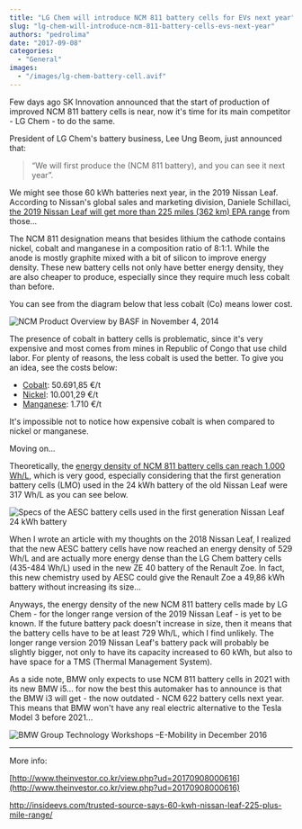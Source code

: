 ```yaml
---
title: "LG Chem will introduce NCM 811 battery cells for EVs next year"
slug: "lg-chem-will-introduce-ncm-811-battery-cells-evs-next-year"
authors: "pedrolima"
date: "2017-09-08"
categories:
  - "General"
images:
  - "/images/lg-chem-battery-cell.avif"
---
```


Few days ago SK Innovation announced that the start of production of improved NCM 811 battery cells is near, now it's time for its main competitor - LG Chem - to do the same.

President of LG Chem's battery business, Lee Ung Beom, just announced that:

> “We will first produce the (NCM 811 battery), and you can see it next year”.

We might see those 60 kWh batteries next year, in the 2019 Nissan Leaf. According to Nissan's global sales and marketing division, Daniele Schillaci, [the 2019 Nissan Leaf will get more than 225 miles (362 km) EPA range](http://insideevs.com/trusted-source-says-60-kwh-nissan-leaf-225-plus-mile-range/) from those...

The NCM 811 designation means that besides lithium the cathode contains nickel, cobalt and manganese in a composition ratio of 8:1:1. While the anode is mostly graphite mixed with a bit of silicon to improve energy density. These new battery cells not only have better energy density, they are also cheaper to produce, especially since they require much less cobalt than before.

You can see from the diagram below that less cobalt (Co) means lower cost.

![NCM Product Overview by BASF in November 4, 2014](images/ncm-product-overview-by-basf-in-november-4-2014.avif)

The presence of cobalt in battery cells is problematic, since it's very expensive and most comes from mines in Republic of Congo that use child labor. For plenty of reasons, the less cobalt is used the better. To give you an idea, see the costs below:

- [Cobalt](http://www.infomine.com/investment/metal-prices/cobalt/): 50.691,85 €/t
- [Nickel](http://www.infomine.com/investment/metal-prices/nickel/): 10.001,29 €/t
- [Manganese](http://www.infomine.com/investment/metal-prices/manganese/): 1.710 €/t

It's impossible not to notice how expensive cobalt is when compared to nickel or manganese.

Moving on...

Theoretically, the [energy density of NCM 811 battery cells can reach 1.000 Wh/L](https://www.ict.fraunhofer.de/content/dam/ict/de/documents/medien/ae/Infoflyer_Systeme_der_n%C3%A4chsten_Generation.pdf), which is very good, especially considering that the first generation battery cells (LMO) used in the 24 kWh battery of the old Nissan Leaf were 317 Wh/L as you can see below.

![Specs of the AESC battery cells used in the first generation Nissan Leaf 24 kWh battery](images/specs-of-the-aesc-battery-cells-used-in-the-first-generation-nissan-leaf-24-kwh-battery.avif)

When I wrote an article with my thoughts on the 2018 Nissan Leaf, I realized that the new AESC battery cells have now reached an energy density of 529 Wh/L and are actually more energy dense than the LG Chem battery cells (435-484 Wh/L) used in the new ZE 40 battery of the Renault Zoe. In fact, this new chemistry used by AESC could give the Renault Zoe a 49,86 kWh battery without increasing its size...

Anyways, the energy density of the new NCM 811 battery cells made by LG Chem - for the longer range version of the 2019 Nissan Leaf - is yet to be known. If the future battery pack doesn't increase in size, then it means that the battery cells have to be at least 729 Wh/L, which I find unlikely. The longer range version 2019 Nissan Leaf's battery pack will probably be slightly bigger, not only to have its capacity increased to 60 kWh, but also to have space for a TMS (Thermal Management System).

As a side note, BMW only expects to use NCM 811 battery cells in 2021 with its new BMW i5... for now the best this automaker has to announce is that the BMW i3 will get - the now outdated - NCM 622 battery cells next year. This means that BMW won't have any real electric alternative to the Tesla Model 3 before 2021...

![BMW Group Technology Workshops –E-Mobility in December 2016](images/bmw-group-technology-workshops-e-mobility-in-december-2016.avif)

---

More info:

[http://www.theinvestor.co.kr/view.php?ud=20170908000616](http://www.theinvestor.co.kr/view.php?ud=20170908000616)

http://insideevs.com/trusted-source-says-60-kwh-nissan-leaf-225-plus-mile-range/
